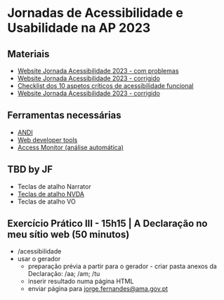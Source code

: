 
# Jornadas de Acessibilidade e Usabilidade na AP 2023

## Materiais
-  [Website Jornada Acessibilidade 2023 - com problemas]()
-  [Website Jornada Acessibilidade 2023 - corrigido]()
-  [Checklist dos 10 aspetos críticos de acessibilidade funcional](checklist-10aspetos.html)
-  [Website Jornada Acessibilidade 2023 - corrigido](ficheiros/template-relatorio.pdf)

## Ferramentas necessárias
- [ANDI](https://www.ssa.gov/accessibility/andi/help/install.html)
- [Web developer tools](https://chrome.google.com/webstore/detail/web-developer/bfbameneiokkgbdmiekhjnmfkcnldhhm)
- [Access Monitor (análise automática)](https://chrome.google.com/webstore/detail/web-developer/bfbameneiokkgbdmiekhjnmfkcnldhhm)

## TBD by JF

- Teclas de atalho Narrator
- [Teclas de atalho NVDA](NVDA.md)
- Teclas de atalho VO

## Exercício Prático III - 15h15 | A Declaração no meu sítio web (50 minutos)

- /acessibilidade
- usar o gerador
  - preparação prévia a partir para o gerador - criar pasta anexos da Declaração: /aa; /am; /tu
  - inserir resultado numa página HTML
  - enviar página para jorge.fernandes@ama.gov.pt
